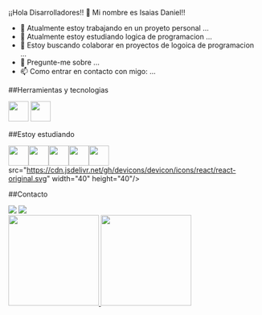 ¡¡Hola Disarrolladores!!  👋
Mi nombre es Isaias Daniel!!

- 🔭 Atualmente estoy trabajando  en un proyeto personal ...
- 🌱 Atualmente estoy  estudiando logica de programacion ...
- 👯 Estoy buscando colaborar en proyectos de logoica de programacion ...
- 💬 Pregunte-me sobre ...
- 📫 Como entrar en contacto con migo: ...

##Herramientas y tecnologias

<img loading="lazy" src="https://cdn.jsdelivr.net/gh/devicons/devicon/icons/git/git-original.svg" width="40" height="40"/> <img loading="lazy" src="https://cdn.jsdelivr.net/gh/devicons/devicon/icons/vscode/vscode-original.svg"  width="40" height="40" />

##Estoy estudiando

<img loading="lazy" src="https://cdn.jsdelivr.net/gh/devicons/devicon/icons/java/java-original.svg" width="40" height="40"/><img loading="lazy" src="https://cdn.jsdelivr.net/gh/devicons/devicon/icons/github/github-original.svg" width="40" height="40"/><img loading="lazy" src="https://cdn.jsdelivr.net/gh/devicons/devicon/icons/css3/css3-original.svg" width="40" height="40"/><img loading="lazy" src="https://cdn.jsdelivr.net/gh/devicons/devicon/icons/html5/html5-original.svg" width="40" height="40"/><img loading="lazy" src="https://cdn.jsdelivr.net/gh/devicons/devicon/icons/javascript/javascript-original.svg" width="40" height="40"/>
src="https://cdn.jsdelivr.net/gh/devicons/devicon/icons/react/react-original.svg" width="40" height="40"/>

##Contacto

<div>
<a href = "isaiasdaniel612@gmail.com"><img loading="lazy" src="https://img.shields.io/badge/Gmail-D14836?style=for-the-badge&logo=gmail&logoColor=white" target="_blank"></a>
<a href="https://www.linkedin.com/in/isaias-daniel-05b68a78" target="_blank"><img loading="lazy" src="https://img.shields.io/badge/-LinkedIn-%230077B5?style=for-the-badge&logo=linkedin&logoColor=white" target="_blank"></a>   
</div>

<div>
<a href="https://github.com/isaiasdaniel">
<img loading="lazy" height="180em" src="https://github-readme-stats.vercel.app/api/top-langs/?username=isaiasdaniel&layout=compact&langs_count=7&theme=dracula"/>
<img loading="lazy" height="180em" src="https://github-readme-stats.vercel.app/api?username=isaiasdaniel&show_icons=true&theme=dracula&include_all_commits=true&count_private=true"/>
</div>
